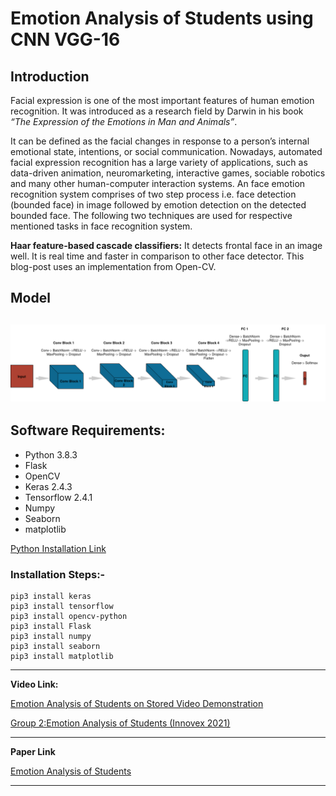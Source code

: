 # Emotion Analysis of Students using CNN VGG-16
## Introduction 

Facial expression is one of the most important features of human emotion recognition. It was introduced as a research field by Darwin in his book *“The Expression of the Emotions in Man and Animals”*. 

It can be defined as the facial changes in response to a person’s internal emotional state, intentions, or social communication. Nowadays, automated facial expression recognition has a large variety of applications, such as data-driven animation, neuromarketing, interactive games, sociable robotics and many other human-computer interaction systems. An face emotion recognition system comprises of two step process i.e. face detection (bounded face) in image followed by emotion detection on the detected bounded face. The following two techniques are used for respective mentioned tasks in face recognition system.

**Haar feature-based cascade classifiers:** It detects frontal face in an image well. It is real time and faster in comparison to other face detector. This blog-post uses an implementation from Open-CV.
## Model
![](https://github.com/aja512/Emotion-Analysis-of-Students-using-VGG-16/blob/main/model.png)
-----
## Software Requirements:
- Python 3.8.3
- Flask
- OpenCV
- Keras 2.4.3
- Tensorflow 2.4.1
- Numpy
- Seaborn
- matplotlib

[Python Installation Link](https://www.python.org/downloads)

### Installation Steps:-
```
pip3 install keras
pip3 install tensorflow
pip3 install opencv-python
pip3 install Flask
pip3 install numpy
pip3 install seaborn
pip3 install matplotlib
```
------

**Video Link:** 

[Emotion Analysis of Students on Stored Video Demonstration](https://youtu.be/nrg-ZxT_wGI)

[Group 2:Emotion Analysis of Students (Innovex 2021)](https://youtu.be/GhGVXwPSPi4)

----

**Paper Link**

[Emotion Analysis of Students](https://www.ijrar.org/papers/IJRAR21D1380.pdf)

----
